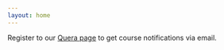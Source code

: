 ```yaml
---
layout: home
---
```

Register to our [Quera page](https://groups.google.com/forum/#!forum/gp-id) to get course notifications via email.
